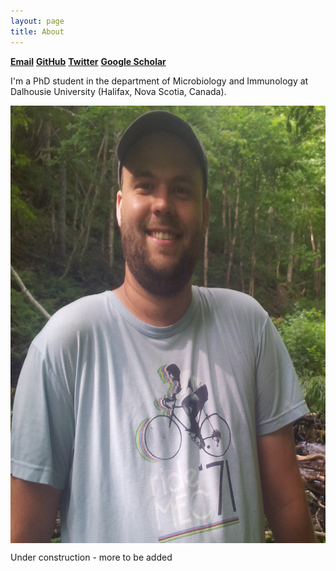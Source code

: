 ```yaml
---
layout: page
title: About
---
```


**[Email](gavinmdouglas@gmail.com)**         **[GitHub](https://github.com/gavinmdouglas)**         **[Twitter](https://twitter.com/gavin_m_douglas)**    **[Google Scholar](https://scholar.google.ca/citations?hl=en&user=EhhXPUkAAAAJ)**    
    
I'm a PhD student in the department of Microbiology and Immunology at Dalhousie University (Halifax, Nova Scotia, Canada).

<td class="left">
        <img src="assets/pictures/personal/GavinHeadshot.jpg" alt="assets/pictures/personal/GavinHeadshot.jpg" title="GavinHeadshot" align="middle" height="700" width="600">
</td>

Under construction - more to be added
